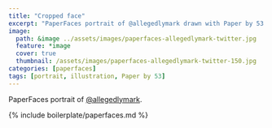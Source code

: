 ```yaml
---
title: "Cropped face"
excerpt: "PaperFaces portrait of @allegedlymark drawn with Paper by 53 on an iPad."
image: 
  path: &image ../assets/images/paperfaces-allegedlymark-twitter.jpg 
  feature: *image
  cover: true
  thumbnail: /assets/images/paperfaces-allegedlymark-twitter-150.jpg
categories: [paperfaces]
tags: [portrait, illustration, Paper by 53]
---
```


PaperFaces portrait of [@allegedlymark](https://twitter.com/allegedlymark).

{% include boilerplate/paperfaces.md %}
